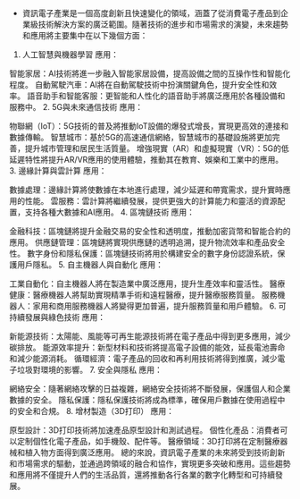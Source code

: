 * 資訊電子產業是一個高度創新且快速變化的領域，涵蓋了從消費電子產品到企業級技術解決方案的廣泛範圍。隨著技術的進步和市場需求的演變，未來趨勢和應用將主要集中在以下幾個方面：

1. 人工智慧與機器學習
應用：

智能家居：AI技術將進一步融入智能家居設備，提高設備之間的互操作性和智能化程度。
自動駕駛汽車：AI將在自動駕駛技術中扮演關鍵角色，提升安全性和效率。
語音助手和智能客服：更智能和人性化的語音助手將廣泛應用於各種設備和服務中。
2. 5G與未來通信技術
應用：

物聯網（IoT）：5G技術的普及將推動IoT設備的爆發式增長，實現更高效的連接和數據傳輸。
智慧城市：基於5G的高速通信網絡，智慧城市的基礎設施將更加完善，提升城市管理和居民生活質量。
增強現實（AR）和虛擬現實（VR）：5G的低延遲特性將提升AR/VR應用的使用體驗，推動其在教育、娛樂和工業中的應用。
3. 邊緣計算與雲計算
應用：

數據處理：邊緣計算將使數據在本地進行處理，減少延遲和帶寬需求，提升實時應用的性能。
雲服務：雲計算將繼續發展，提供更強大的計算能力和靈活的資源配置，支持各種大數據和AI應用。
4. 區塊鏈技術
應用：

金融科技：區塊鏈將提升金融交易的安全性和透明度，推動加密貨幣和智能合約的應用。
供應鏈管理：區塊鏈將實現供應鏈的透明追溯，提升物流效率和產品安全性。
數字身份和隱私保護：區塊鏈技術將用於構建安全的數字身份認證系統，保護用戶隱私。
5. 自主機器人與自動化
應用：

工業自動化：自主機器人將在製造業中廣泛應用，提升生產效率和靈活性。
醫療健康：醫療機器人將幫助實現精準手術和遠程醫療，提升醫療服務質量。
服務機器人：家用和商用服務機器人將變得更加普遍，提升服務質量和用戶體驗。
6. 可持續發展與綠色技術
應用：

新能源技術：太陽能、風能等可再生能源技術將在電子產品中得到更多應用，減少碳排放。
能源效率提升：新型材料和技術將提高電子設備的能效，延長電池壽命和減少能源消耗。
循環經濟：電子產品的回收和再利用技術將得到推廣，減少電子垃圾對環境的影響。
7. 安全與隱私
應用：

網絡安全：隨著網絡攻擊的日益複雜，網絡安全技術將不斷發展，保護個人和企業數據的安全。
隱私保護：隱私保護技術將成為標準，確保用戶數據在使用過程中的安全和合規。
8. 增材製造（3D打印）
應用：

原型設計：3D打印技術將加速產品原型設計和測試過程。
個性化產品：消費者可以定制個性化電子產品，如手機殼、配件等。
醫療領域：3D打印將在定制醫療器械和植入物方面得到廣泛應用。
總的來說，資訊電子產業的未來將受到技術創新和市場需求的驅動，並通過跨領域的融合和協作，實現更多突破和應用。這些趨勢和應用將不僅提升人們的生活品質，還將推動各行各業的數字化轉型和可持續發展。
